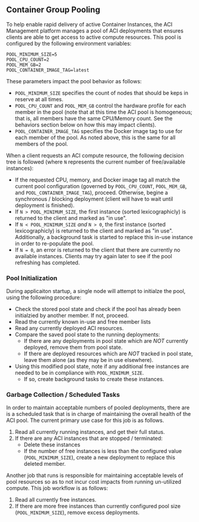 ## Container Group Pooling

To help enable rapid delivery of active Container Instances, the ACI Management platform manages a pool of ACI deployments that ensures clients are able to get access to active compute resources. This pool is configured by the following environment variables:

```
POOL_MINIMUM_SIZE=5
POOL_CPU_COUNT=2
POOL_MEM_GB=2
POOL_CONTAINER_IMAGE_TAG=latest
```

These parameters impact the pool behavior as follows:

* `POOL_MINIMUM_SIZE` specifies the count of nodes that should be keps in reserve at all times.
* `POOL_CPU_COUNT` and `POOL_MEM_GB` control the hardware profile for each member in the pool (note that at this time the ACI pool is homogeneous; that is, all members have the same CPU/Memory count. See the behaviors section below on how this may impact clients).
* `POOL_CONTAINER_IMAGE_TAG` specifies the Docker image tag to use for each member of the pool. As noted above, this is the same for all members of the pool.

When a client requests an ACI compute resource, the following decision tree is followed (where `N` represents the current number of free/available instances):

* If the requested CPU, memory, and Docker image tag all match the current pool configuration (governed by `POOL_CPU_COUNT`, `POOL_MEM_GB`, and `POOL_CONTAINER_IMAGE_TAG`), proceed. Otherwise, begine a synchronous / blocking deployment (client will have to wait until deployment is finished).
* If `N > POOL_MINIMUM_SIZE`, the first instance (sorted lexicographicly) is returned to the client and marked as "in use".
* If `N < POOL_MINIMUM_SIZE` _and_ `N > 0`, the first instance (sorted lexicographicly) is returned to the client and marked as "in use". Additionally, a background task is started to replace this in-use instance in order to re-populate the pool.
* If `N = 0`, an error is returned to the client that there are currently no available instances. Clients may try again later to see if the pool refreshing has completed.

### Pool Initialization

During applicaiton startup, a single node will attempt to initialze the pool, using the following procedure:

* Check the stored pool state and check if the pool has already been initialzied by another member. If not, proceed.
* Read the currently known in-use and free member lists
* Read any currently deployed ACI resources.
* Compare the saved pool state to the running deployments:
    * If there are any deployments in pool state which are *NOT* currently deployed, remove them from pool state.
    * If there are deployed resources which are *NOT* tracked in pool state, leave them alone (as they may be in use elsewhere).
* Using this modified pool state, note if any additional free instances are needed to be in compliance with `POOL_MINIMUM_SIZE`.
    * If so, create background tasks to create these instances.

### Garbage Collection / Scheduled Tasks

In order to maintain acceptable numbers of pooled deployments, there are is a scheduled task that is in charge of maintaining the overall health of the ACI pool. The current primary use case for this job is as follows.

1. Read all currently running instances, and get their full status.
2. If there are any ACI instances that are stopped / terminated:
    * Delete these instances
    * If the number of free instances is less than the configured value (`POOL_MINIMUM_SIZE`), create a new deployment to replace this deleted member.

Another job that runs is responsible for maintaining acceptable levels of pool resources so as to not incur cost impacts from running un-utilized compute. This job workflow is as follows:

1. Read all currently free instances.
2. If there are more free instances than currently configured pool size (`POOL_MINIMUM_SIZE`), remove excess deployments.